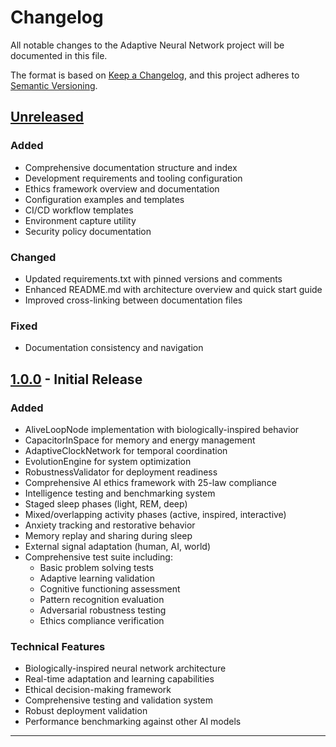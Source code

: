 # Changelog

All notable changes to the Adaptive Neural Network project will be documented in this file.

The format is based on [Keep a Changelog](https://keepachangelog.com/en/1.0.0/),
and this project adheres to [Semantic Versioning](https://semver.org/spec/v2.0.0.html).

## [Unreleased]

### Added
- Comprehensive documentation structure and index
- Development requirements and tooling configuration
- Ethics framework overview and documentation
- Configuration examples and templates
- CI/CD workflow templates
- Environment capture utility
- Security policy documentation

### Changed
- Updated requirements.txt with pinned versions and comments
- Enhanced README.md with architecture overview and quick start guide
- Improved cross-linking between documentation files

### Fixed
- Documentation consistency and navigation

## [1.0.0] - Initial Release

### Added
- AliveLoopNode implementation with biologically-inspired behavior
- CapacitorInSpace for memory and energy management
- AdaptiveClockNetwork for temporal coordination
- EvolutionEngine for system optimization
- RobustnessValidator for deployment readiness
- Comprehensive AI ethics framework with 25-law compliance
- Intelligence testing and benchmarking system
- Staged sleep phases (light, REM, deep)
- Mixed/overlapping activity phases (active, inspired, interactive)
- Anxiety tracking and restorative behavior
- Memory replay and sharing during sleep
- External signal adaptation (human, AI, world)
- Comprehensive test suite including:
  - Basic problem solving tests
  - Adaptive learning validation
  - Cognitive functioning assessment
  - Pattern recognition evaluation
  - Adversarial robustness testing
  - Ethics compliance verification

### Technical Features
- Biologically-inspired neural network architecture
- Real-time adaptation and learning capabilities
- Ethical decision-making framework
- Comprehensive testing and validation system
- Robust deployment validation
- Performance benchmarking against other AI models

---

[Unreleased]: https://github.com/V1B3hR/adaptiveneuralnetwork/compare/v1.0.0...HEAD
[1.0.0]: https://github.com/V1B3hR/adaptiveneuralnetwork/releases/tag/v1.0.0